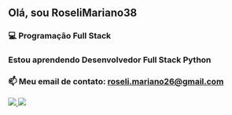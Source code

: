 ## Olá, sou RoseliMariano38
### 💻 Programação Full Stack
### Estou aprendendo Desenvolvedor Full Stack Python
### 📫 Meu email de contato: roseli.mariano26@gmail.com


<div>
   <a href="https://:github.com/roselimariano38">
   <img height:"180em" src="https://github-readme-stats.vercel.app/api?username=roselimariano38&show_icons=true&theme=radical">
   <img height:"180em" src="https://github-readme-stats.vercel.app/api/top-langs/?username=roselimariano38&hide=ruby,java,javascript,html,css,less/github-readme-stats"  
</div>
